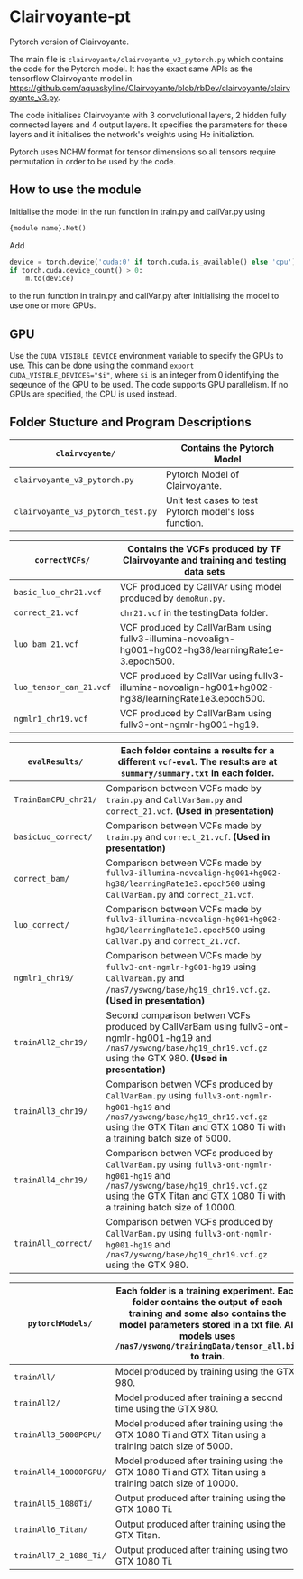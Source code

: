 # Clairvoyante-pt
Pytorch version of Clairvoyante. 

The main file is `clairvoyante/clairvoyante_v3_pytorch.py` which contains the code for the Pytorch model. It has the exact same APIs as the tensorflow Clairvoyante model in https://github.com/aquaskyline/Clairvoyante/blob/rbDev/clairvoyante/clairvoyante_v3.py. 

The code initialises Clairvoyante with 3 convolutional layers, 2 hidden fully connected layers and 4 output layers. It 
specifies the parameters for these layers and it initialises the network's weights using He initializtion. 

Pytorch uses NCHW format for tensor dimensions so all tensors require permutation in order to be used by the code.

## How to use the module
Initialise the model in the run function in train.py and callVar.py using 
```python
{module name}.Net()
```

Add
```python
device = torch.device('cuda:0' if torch.cuda.is_available() else 'cpu')
if torch.cuda.device_count() > 0:
    m.to(device)
```
to the run function in train.py and callVar.py after initialising the model to use one or more GPUs.

## GPU
Use the `CUDA_VISIBLE_DEVICE` environment variable to specify the GPUs to use. This can be done using the command `export 
CUDA_VISIBLE_DEVICES="$i"`, where `$i` is an integer from 0 identifying the seqeunce of the GPU to be used. The code supports 
GPU parallelism. If no GPUs are specified, the CPU is used instead.

## Folder Stucture and Program Descriptions

`clairvoyante/` | Contains the Pytorch Model  
---|---
`clairvoyante_v3_pytorch.py` | Pytorch Model of Clairvoyante. 
`clairvoyante_v3_pytorch_test.py` | Unit test cases to test Pytorch model's loss function.

`correctVCFs/` | Contains the VCFs produced by TF Clairvoyante and training and testing data sets 
---|---
`basic_luo_chr21.vcf` | VCF produced by CallVAr using model produced by `demoRun.py`.
`correct_21.vcf	` | `chr21.vcf` in the testingData folder.
`luo_bam_21.vcf` | VCF produced by CallVarBam using fullv3-illumina-novoalign-hg001+hg002-hg38/learningRate1e-3.epoch500.
`luo_tensor_can_21.vcf` | VCF produced by CallVar using fullv3-illumina-novoalign-hg001+hg002-hg38/learningRate1e3.epoch500.
`ngmlr1_chr19.vcf` | VCF produced by CallVarBam using fullv3-ont-ngmlr-hg001-hg19.

`evalResults/` | Each folder contains a results for a different `vcf-eval`. The results are at `summary/summary.txt` in each folder. 
---|---
`TrainBamCPU_chr21/` | Comparison between VCFs made by `train.py` and `CallVarBam.py` and `correct_21.vcf`. **(Used in presentation)**
`basicLuo_correct/` | Comparison between VCFs made by `train.py` and `correct_21.vcf`. **(Used in presentation)**
`correct_bam/` | Comparison between VCFs made by `fullv3-illumina-novoalign-hg001+hg002-hg38/learningRate1e3.epoch500` using `CallVarBam.py` and `correct_21.vcf`.
`luo_correct/` | Comparison between VCFs made by `fullv3-illumina-novoalign-hg001+hg002-hg38/learningRate1e3.epoch500` using `CallVar.py` and `correct_21.vcf`.
`ngmlr1_chr19/` | Comparison between VCFs made by `fullv3-ont-ngmlr-hg001-hg19` using `CallVarBam.py` and `/nas7/yswong/base/hg19_chr19.vcf.gz`. **(Used in presentation)**
`trainAll2_chr19/` | Second comparison betwen VCFs produced by CallVarBam using fullv3-ont-ngmlr-hg001-hg19 and `/nas7/yswong/base/hg19_chr19.vcf.gz` using the  GTX 980. **(Used in presentation)**
`trainAll3_chr19/` | Comparison betwen VCFs produced by `CallVarBam.py` using `fullv3-ont-ngmlr-hg001-hg19` and `/nas7/yswong/base/hg19_chr19.vcf.gz` using the GTX Titan and GTX 1080 Ti with a training batch size of 5000.
`trainAll4_chr19/` | Comparison betwen VCFs produced by `CallVarBam.py` using `fullv3-ont-ngmlr-hg001-hg19` and `/nas7/yswong/base/hg19_chr19.vcf.gz` using the GTX Titan and GTX 1080 Ti with a training batch size of 10000.
`trainAll_correct/` | Comparison betwen VCFs produced by `CallVarBam.py` using `fullv3-ont-ngmlr-hg001-hg19` and `/nas7/yswong/base/hg19_chr19.vcf.gz` using the GTX 980.

`pytorchModels/` | Each folder is a training experiment. Each folder contains the output of each training and some also contains the model parameters stored in a txt file. All models uses `/nas7/yswong/trainingData/tensor_all.bin` to train.
---|---
`trainAll/` | Model produced by training using the GTX 980.
`trainAll2/` | Model produced after training a second time using the GTX 980.
`trainAll3_5000PGPU/` | Model produced after training using the GTX 1080 Ti and GTX Titan using a training batch size of 5000.
`trainAll4_10000PGPU/` | Model produced after training using the GTX 1080 Ti and GTX Titan using a training batch size of 10000.
`trainAll5_1080Ti/` | Output produced after training using the GTX 1080 Ti.
`trainAll6_Titan/` | Output produced after training using the GTX Titan.
`trainAll7_2_1080_Ti/` | Output produced after training using two GTX 1080 Ti.


